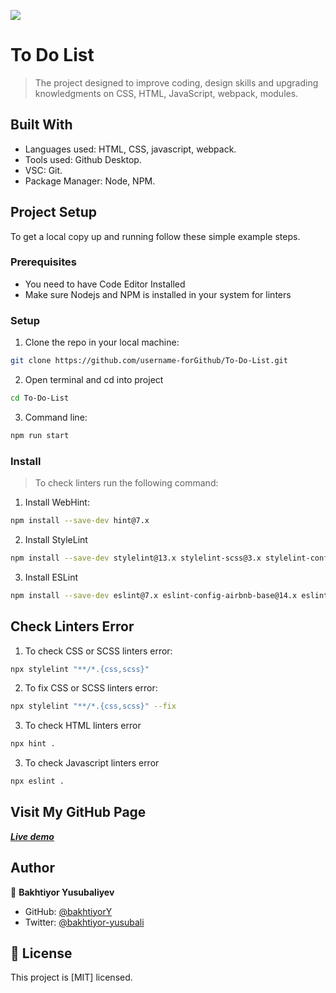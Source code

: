 ![](https://img.shields.io/badge/Microverse-blueviolet)

# To Do List
> The project designed to improve coding, design skills and upgrading knowledgments on CSS, HTML, JavaScript, webpack, modules.

## Built With
- Languages used: HTML, CSS, javascript, webpack.
- Tools used: Github Desktop.
- VSC: Git.
- Package Manager: Node, NPM.

## Project Setup
To get a local copy up and running follow these simple example steps.

### Prerequisites

- You need to have Code Editor Installed
- Make sure Nodejs and NPM is installed in your system for linters

### Setup
1. Clone the repo in your local machine:
```bash
git clone https://github.com/username-forGithub/To-Do-List.git
```
2. Open terminal and cd into project
```bash
cd To-Do-List
```
3. Command line:
```bash
npm run start
```

### Install
> To check linters run the following command:
1. Install WebHint:
```bash
npm install --save-dev hint@7.x
```
2. Install StyleLint
```bash
npm install --save-dev stylelint@13.x stylelint-scss@3.x stylelint-config-standard@21.x stylelint-csstree-validator@1.x 
```
3. Install ESLint
```bash
npm install --save-dev eslint@7.x eslint-config-airbnb-base@14.x eslint-plugin-import@2.x babel-eslint@10.x
```
## Check Linters Error
1. To check CSS or SCSS linters error:
```bash
npx stylelint "**/*.{css,scss}"
```
2. To fix CSS or SCSS linters error:
```bash
npx stylelint "**/*.{css,scss}" --fix
```
3. To check HTML linters error
```bash
npx hint .
```
3. To check Javascript linters error
```bash
npx eslint .
```

## Visit My GitHub Page
 [**_Live demo_**](https://username-forgithub.github.io/To-Do-List/)

## Author
👤 **Bakhtiyor Yusubaliyev**
- GitHub: [@bakhtiyorY](https://github.com/githubhandle)
- Twitter: [@bakhtiyor-yusubali](https://twitter.com/twitterhandle)

## 📝 License

This project is [MIT] licensed.
















